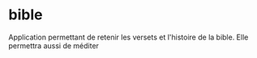 # bible
Application permettant de retenir les versets et l'histoire de la bible. Elle permettra aussi de méditer
